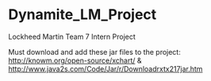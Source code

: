 # Dynamite_LM_Project
Lockheed Martin Team 7 Intern Project

Must download and add these jar files to the project: http://knowm.org/open-source/xchart/  &   http://www.java2s.com/Code/Jar/r/Downloadrxtx217jar.htm
